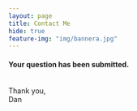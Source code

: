 ```yaml
---
layout: page
title: Contact Me
hide: true
feature-img: "img/bannera.jpg"
---
```


<script>
$(document).ready(function() {

  $("#quote-it").effect('fade', 3000);


});
$.getJSON("http://quotesondesign.com/wp-json/posts?filter[orderby]=rand&filter[posts_per_page]=1&callback=", function(a) {
  $("#quote-it").append(a[0].content + "<p>— " + a[0].title + "</p>")
});
</script>

<h4 class="thank-you">Your question has been submitted.</h4>

<blockquote id="quote-it"></blockquote>

<br>
Thank you,<br>
Dan
